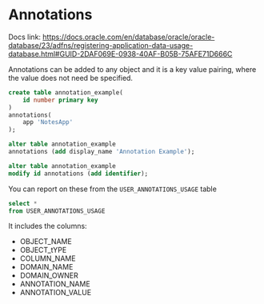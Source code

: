 # Annotations

Docs link: <https://docs.oracle.com/en/database/oracle/oracle-database/23/adfns/registering-application-data-usage-database.html#GUID-2DAF069E-0938-40AF-B05B-75AFE71D666C>

Annotations can be added to any object and it is a key value pairing, where the value
does not need be specified.

```sql
create table annotation_example(
    id number primary key
)
annotations(
    app 'NotesApp'
);

alter table annotation_example
annotations (add display_name 'Annotation Example');

alter table annotation_example
modify id annotations (add identifier);
```

You can report on these from the `USER_ANNOTATIONS_USAGE` table

```sql
select *
from USER_ANNOTATIONS_USAGE
```

It includes the columns:

* OBJECT_NAME
* OBJECT_tYPE
* COLUMN_NAME
* DOMAIN_NAME
* DOMAIN_OWNER
* ANNOTATION_NAME
* ANNOTATION_VALUE